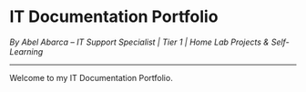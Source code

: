 # IT Documentation Portfolio  
*By Abel Abarca – IT Support Specialist | Tier 1 | Home Lab Projects & Self-Learning*  

---

Welcome to my IT Documentation Portfolio.
